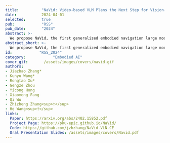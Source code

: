 ```yaml
---
title:          "NaVid: Video-based VLM Plans the Next Step for Vision-and-Language Navigation"
date:           2024-04-01
selected:       true
pub:            "RSS"
pub_date:       "2024"
abstract: >-
  We propose NaVid, the first generalized embodied navigation large model. Driven by foundational Vision-Language Models and co-tuned with web-based data, NaVid transfers general-purpose knowledge to real-world navigation, greatly enhancing generalization. Moreover, NaVid relies solely on monocular video streams, encoding history as video to provide richer and more adaptive context while avoiding generalization challenges from odometer noise and map or depth discrepancies, making it easy to deploy.
abstract_short: >-
  We propose NaVid, the first generalized embodied navigation large model. Video and language in, actions out!
id:            "RSS_2024"
category:            "Embodied AI"
cover_gif:       /assets/images/covers/navid.gif
authors:
- Jiazhao Zhang*
- Kunyu Wang*
- Rongtao Xu*
- Gengze Zhou
- Yicong Hong
- Xiaomeng Fang
- Qi Wu
- Zhizheng Zhang<sup>†</sup>
- He Wang<sup>†</sup>
links:
  Paper: https://arxiv.org/abs/2402.15852.pdf
  Project Page: https://pku-epic.github.io/NaVid/
  Code: https://github.com/jzhzhang/NaVid-VLN-CE
  Oral Presentation Slides: /assets/images/covers/Navid.pdf
---
```

